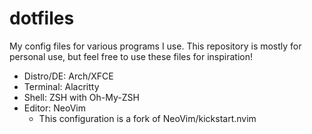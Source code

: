 # dotfiles
My config files for various programs I use. This repository is mostly for personal use, but feel free to use these files for inspiration!

  - Distro/DE: Arch/XFCE
  - Terminal: Alacritty
  - Shell: ZSH with Oh-My-ZSH
  - Editor: NeoVim
    - This configuration is a fork of NeoVim/kickstart.nvim

